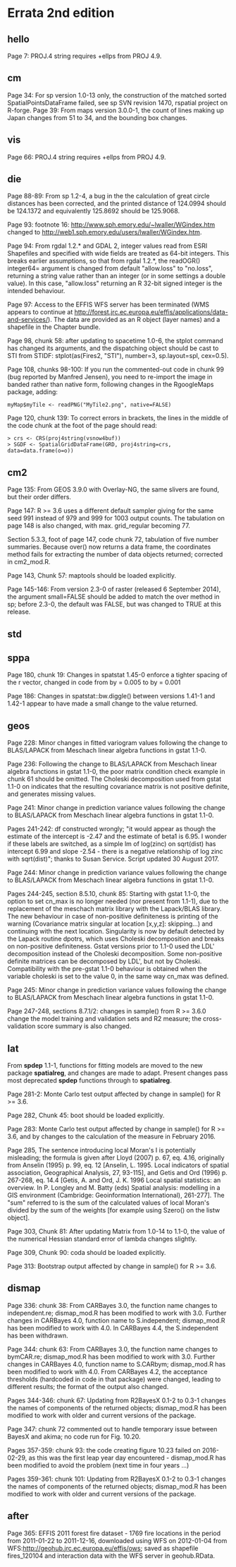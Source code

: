 # Errata 2nd edition
## hello
Page 7: PROJ.4 string requires +ellps from PROJ 4.9.

## cm
Page 34: For sp version 1.0-13 only, the construction of the matched sorted
SpatialPointsDataFrame failed, see sp SVN revision 1470, rspatial project on
R-forge.
Page 39: From maps version 3.0.0-1, the count of lines making up Japan changes from 51 to 34, and the bounding box changes.

## vis
Page 66: PROJ.4 string requires +ellps from PROJ 4.9.

## die
Page 88-89: From sp 1.2-4, a bug in the the calculation of great circle distances has been corrected, and the printed distance of 124.0994 should be 124.1372 and equivalently 125.8692 should be 125.9068.

Page 93: footnote 16: http://www.sph.emory.edu/~lwaller/WGindex.htm changed to http://web1.sph.emory.edu/users/lwaller/WGindex.htm. 

Page 94: From rgdal 1.2.\* and GDAL 2, integer values read from ESRI Shapefiles and specified with wide fields are treated as 64-bit integers. This breaks earlier assumptions, so that from rgdal 1.2.\*, the readOGR() integer64= argument is changed from default "allow.loss" to "no.loss", returning a string value rather than an integer (or in some settings a double value). In this case, "allow.loss" returning an R 32-bit signed integer is the intended behaviour.

Page 97: Access to the EFFIS WFS server has been terminated (WMS appears to continue at http://forest.jrc.ec.europa.eu/effis/applications/data-and-services/). The data are provided as an R object (layer names) and a shapefile in the Chapter bundle.

Page 98, chunk 58: after updating to spacetime 1.0-6, the stplot command has changed its arguments, and the dispatching object should be cast to STI from STIDF: stplot(as(Fires2, "STI"), number=3, sp.layout=spl, cex=0.5).

Page 108, chunks 98-100: If you run the commented-out code in chunk 99 (bug
reported by Manfred Jensen), you need to re-import the image in banded rather 
than native form, following changes in the RgoogleMaps package, adding:
```
myMap$myTile <- readPNG("MyTile2.png", native=FALSE)
```

Page 120, chunk 139: To correct errors in brackets, the lines in the middle of 
the code chunk at the foot of the page should read:
```
> crs <- CRS(proj4string(vsnow4buf))
> SGDF <- SpatialGridDataFrame(GRD, proj4string=crs, data=data.frame(o=o))
```

## cm2
Page 135: From GEOS 3.9.0 with Overlay-NG, the same slivers are found, but their order differs.

Page 147: R >= 3.6 uses a different default sampler giving for the same seed 991 instead of 979 and 999 for 1003 output counts. The tabulation on page 148 is also changed, with max. grid_regular becoming 77.

Section 5.3.3, foot of page 147, code chunk 72, tabulation of five number summaries. Because over() now returns a data frame, the coordinates method fails for extracting the number of data objects returned; corrected in cm2_mod.R.

Page 143, Chunk 57: maptools should be loaded explicitly.

Page 145-146: From version 2.3-0 of raster (released 6 September 2014), the argument small=FALSE should be added to match the over method in sp; before 2.3-0, the default was FALSE, but was changed to TRUE at this release.

## std

## sppa

Page 180, chunk 19: Changes in spatstat 1.45-0 enforce a tighter spacing of the r vector, changed in code from by = 0.005 to by = 0.001

Page 186: Changes in spatstat::bw.diggle() between versions 1.41-1 and 1.42-1 appear to have made a small change to the value returned.

## geos

Page 228: Minor changes in fitted variogram values following the change to BLAS/LAPACK from Meschach linear algebra functions in gstat 1.1-0.

Page 236: Following the change to BLAS/LAPACK from Meschach linear algebra functions in gstat 1.1-0, the poor matrix condition check example in chunk 61 should be omitted. The Choleski decomposition used from gstat 1.1-0 on indicates that the resulting covariance matrix is not positive definite, and generates missing values.

Page 241: Minor change in prediction variance values following the change to BLAS/LAPACK from Meschach linear algebra functions in gstat 1.1-0.

Pages 241-242: df constructed wrongly; "it would appear as though the estimate of the intercept is -2.47 and the estimate of beta1 is 6.95.  I wonder if these labels are switched, as a simple lm of log(zinc) on sqrt(dist) has intercept 6.99 and slope -2.54 - there is a negative relationship of log zinc with sqrt(dist)"; thanks to Susan Service. Script updated 30 August 2017.

Page 244: Minor change in prediction variance values following the change to BLAS/LAPACK from Meschach linear algebra functions in gstat 1.1-0.

Pages 244-245, section 8.5.10, chunk 85: Starting with gstat 1.1-0, the option to set cn\_max is no longer needed (nor present from 1.1-1), due to the replacement of the meschach matrix library with the Lapack/BLAS library. The new behaviour in case of non-positive definiteness is printing of the warning (Covariance matrix singular at location [x,y,z]: skipping...) and continuing with the next location. Singularity is now by default detected by the Lapack routine dpotrs, which uses Choleski decomposition and breaks on non-positive definiteness. Gstat versions prior to 1.1-0 used the LDL' decomposition instead of the Choleski decomposition. Some non-positive definite matrices can be decomposed by LDL', but not by Choleski. Compatibility with the pre-gstat 1.1-0 behaviour is obtained when the variable choleski is set to the value 0, in the same way cn\_max was defined.

Page 245: Minor change in prediction variance values following the change to BLAS/LAPACK from Meschach linear algebra functions in gstat 1.1-0.

Page 247-248, sections 8.7.1/2: changes in sample() from R >= 3.6.0 change the model training and validation sets and R2 measure; the cross-validation score summary is also changed.

## lat

From **spdep** 1.1-1, functions for fitting models are moved to the new package **spatialreg**, and changes are made to adapt. Present changes pass most deprecated **spdep** functions through to **spatialreg**.

Page 281-2: Monte Carlo test output affected by change in sample() for R >= 3.6.

Page 282, Chunk 45: boot should be loaded explicitly.

Page 283: Monte Carlo test output affected by change in sample() for R >= 3.6, and by changes to the calculation of the measure in February 2016.

Page 285, The sentence introducing local Moran's I is potentially misleading; the formula is given after Lloyd (2007) p. 67, eq. 4.16, originally from Anselin (1995) p. 99, eq. 12 [Anselin, L. 1995. Local indicators of spatial association, Geographical Analysis, 27, 93-115], and Getis and Ord (1996) p. 267-268, eq. 14.4 [Getis, A. and Ord, J. K. 1996 Local spatial statistics: an overview. In P. Longley and M. Batty (eds) Spatial analysis: modelling in a GIS environment (Cambridge: Geoinformation International), 261-277]. The "sum" referred to is the sum of the calculated values of local Moran's divided by the sum of the weights [for example using Szero() on the listw object].

Page 303, Chunk 81: After updating Matrix from 1.0-14 to 1.1-0, the value of the numerical Hessian standard error of lambda changes slightly.

Page 309, Chunk 90: coda should be loaded explicitly.

Page 313: Bootstrap output affected by change in sample() for R >= 3.6.

## dismap

Page 336: chunk 38: From CARBayes 3.0, the function name changes to independent.re; dismap_mod.R has been modified to work with 3.0. Further changes in CARBayes 4.0, function name to S.independent; dismap_mod.R has been modified to work with 4.0. In CARBayes 4.4, the S.independent has been withdrawn.

Page 344: chunk 63: From CARBayes 3.0, the function name changes to bymCAR.re; dismap_mod.R has been modified to work with 3.0. Further changes in CARBayes 4.0, function name to S.CARbym; dismap_mod.R has been modified to work with 4.0. From CARBayes 4.2, the acceptance thresholds (hardcoded in code in that package) were changed, leading to different results; the format of the output also changed.

Pages 344-346: chunk 67: Updating from R2BayesX 0.1-2 to 0.3-1 changes the names of components of the returned objects; dismap_mod.R has been modified to work with older and current versions of the package. 

Page 347: chunk 72 commented out to handle temporary issue between BayesX and akima; no code run for Fig. 10.20.

Pages 357-359: chunk 93: the code creating figure 10.23 failed on 2016-02-29, as this was the first leap year day encountered - dismap_mod.R has been modified to avoid the problem (next time in four years ...)

Pages 359-361: chunk 101: Updating from R2BayesX 0.1-2 to 0.3-1 changes the names of components of the returned objects; dismap_mod.R has been modified to work with older and current versions of the package. 

## after

Page 365: EFFIS 2011 forest fire dataset - 1769 fire locations in the period
from 2011-01-22 to 2011-12-16, downloaded using WFS on 2012-01-04 from
WFS:http://geohub.jrc.ec.europa.eu/effis/ows; saved as shapefile fires_120104
and interaction data with the WFS server in geohub.RData.
